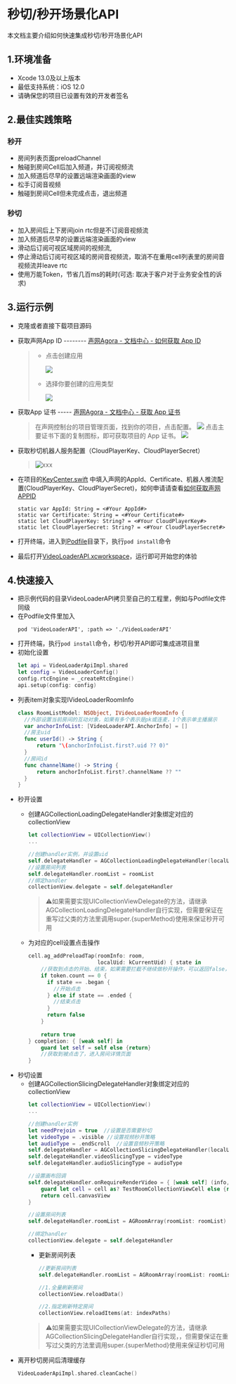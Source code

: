 # 秒切/秒开场景化API

本文档主要介绍如何快速集成秒切/秒开场景化API

## 1.环境准备
- Xcode 13.0及以上版本
- 最低支持系统：iOS 12.0
- 请确保您的项目已设置有效的开发者签名

## 2.最佳实践策略
### 秒开
- 房间列表页面preloadChannel
- 触碰到房间Cell后加入频道，并订阅视频流
- 加入频道后尽早的设置远端渲染画面的view
- 松手订阅音视频
- 触碰到房间Cell但未完成点击，退出频道
### 秒切
- 加入房间后上下房间join rtc但是不订阅音视频流
- 加入频道后尽早的设置远端渲染画面的view
- 滑动后订阅可视区域房间的视频流,
- 停止滑动后订阅可视区域的房间音视频流，取消不在重用cell列表里的房间音视频流并leave rtc
- 使用万能Token，节省几百ms的耗时(可选: 取决于客户对于业务安全性的诉求)
  
## 3.运行示例
- 克隆或者直接下载项目源码
- 获取声网App ID -------- [声网Agora - 文档中心 - 如何获取 App ID](https://docs.agora.io/cn/Agora%20Platform/get_appid_token?platform=All%20Platforms#%E8%8E%B7%E5%8F%96-app-id)
  
  > - 点击创建应用
  >   
  >   ![](https://accktvpic.oss-cn-beijing.aliyuncs.com/pic/github_readme/create_app_1.jpg)
  > 
  > - 选择你要创建的应用类型
  >   
  >   ![](https://accktvpic.oss-cn-beijing.aliyuncs.com/pic/github_readme/create_app_2.jpg)
  > 

- 获取App 证书 ----- [声网Agora - 文档中心 - 获取 App 证书](https://docs.agora.io/cn/Agora%20Platform/get_appid_token?platform=All%20Platforms#%E8%8E%B7%E5%8F%96-app-%E8%AF%81%E4%B9%A6)
  
  > 在声网控制台的项目管理页面，找到你的项目，点击配置。
  > ![](https://fullapp.oss-cn-beijing.aliyuncs.com/scenario_api/callapi/config/1641871111769.png)
  > 点击主要证书下面的复制图标，即可获取项目的 App 证书。
  > ![](https://fullapp.oss-cn-beijing.aliyuncs.com/scenario_api/callapi/config/1637637672988.png)
- 获取秒切机器人服务配置（CloudPlayerKey、CloudPlayerSecret）
  > 
  >   ![xxx](https://accktvpic.oss-cn-beijing.aliyuncs.com/pic/github_readme/show/CloudPlayer.png)
  > 
- 在项目的[KeyCenter.swift](Example/VideoLoaderAPI/KeyCenter.swift) 中填入声网的AppId、Certificate、机器人推流配置(CloudPlayerKey、CloudPlayerSecret)，如何申请请查看[如何获取声网APPID](../README.md###如何获取声网APPID)
  
  ```
  static var AppId: String = <#Your AppId#>
  static var Certificate: String = <#Your Certificate#>
  static let CloudPlayerKey: String? = <#Your CloudPlayerKey#>
  static let CloudPlayerSecret: String? = <#Your CloudPlayerSecret#>
  ```
- 打开终端，进入到[Podfile](Example/Podfile)目录下，执行`pod install`命令
- 最后打开[VideoLoaderAPI.xcworkspace](Example/VideoLoaderAPI.xcworkspace)，运行即可开始您的体验

## 4.快速接入

- 把示例代码的目录VideoLoaderAPI拷贝至自己的工程里，例如与Podfile文件同级
- 在Podfile文件里加入
  ```
  pod 'VideoLoaderAPI', :path => './VideoLoaderAPI'
  ```
- 打开终端，执行`pod install`命令，秒切/秒开API即可集成进项目里
- 初始化设置
  ```swift
  let api = VideoLoaderApiImpl.shared
  let config = VideoLoaderConfig()
  config.rtcEngine = _createRtcEngine()
  api.setup(config: config)
  ```
- 列表item对象实现IVideoLoaderRoomInfo
  ```swift
  class RoomListModel: NSObject, IVideoLoaderRoomInfo {
    //外部设置当前房间的互动对象，如果有多个表示是pk或连麦，1个表示单主播展示
    var anchorInfoList: [VideoLoaderAPI.AnchorInfo] = []
    //房主uid
    func userId() -> String {
        return "\(anchorInfoList.first?.uid ?? 0)"
    }
    //房间id
    func channelName() -> String {
        return anchorInfoList.first?.channelName ?? ""
    }
  }
  ```
- 秒开设置
    - 创建AGCollectionLoadingDelegateHandler对象绑定对应的collectionView
        ```swift
        let collectionView = UICollectionView()
        ...

        //创建handler实例，并设置uid
        self.delegateHandler = AGCollectionLoadingDelegateHandler(localUid: kCurrentUid)
        //设置房间列表
        self.delegateHandler.roomList = roomList
        //绑定handler
        collectionView.delegate = self.delegateHandler
        ```

      > ⚠️如果需要实现UICollectionViewDelegate的方法，请继承AGCollectionLoadingDelegateHandler自行实现，但需要保证在重写过父类的方法里调用super.{superMethod}使用来保证秒开可用

    - 为对应的cell设置点击操作
        ```swift
        cell.ag_addPreloadTap(roomInfo: room,
                              localUid: kCurrentUid) { state in
            //获取到点击的开始、结束，如果需要拦截不继续做秒开操作，可以返回false，例如token没有获取成功
            if token.count == 0 {
              if state == .began {
                //开始点击
              } else if state == .ended {
                //结束点击
              }
              return false
            }
            
            return true
        } completion: { [weak self] in
            guard let self = self else {return}
            //获取到被点击了，进入房间详情页面
        }
        ```
- 秒切设置
    - 创建AGCollectionSlicingDelegateHandler对象绑定对应的collectionView
        ```swift
        let collectionView = UICollectionView()
        ...

        //创建handler实例
        let needPrejoin = true  //设置是否需要秒切
        let videoType = .visible //设置视频秒开策略
        let audioType = .endScroll  //设置音频秒开策略
        self.delegateHandler = AGCollectionSlicingDelegateHandler(localUid: kCurrentUid, needPrejoin: needPrejoin)
        self.delegateHandler.videoSlicingType = videoType
        self.delegateHandler.audioSlicingType = audioType

        //设置画布回调
        self.delegateHandler.onRequireRenderVideo = { [weak self] (info, cell, indexPath) in
            guard let cell = cell as? TestRoomCollectionViewCell else {return nil }
            return cell.canvasView
        }
        
        //设置房间列表
        self.delegateHandler.roomList = AGRoomArray(roomList: roomList)
        
        //绑定handler
        collectionView.delegate = self.delegateHandler
        ```
      - 更新房间列表
        ```swift
        //更新房间列表
        self.delegateHandler.roomList = AGRoomArray(roomList: roomList)

        //1.全量刷新房间
        collectionView.reloadData()

        //2.指定刷新特定房间
        collectionView.reloadItems(at: indexPaths)
        ```
      > ⚠️如果需要实现UICollectionViewDelegate的方法，请继承AGCollectionSlicingDelegateHandler自行实现，，但需要保证在重写过父类的方法里调用super.{superMethod}使用来保证秒切可用
- 离开秒切房间后清理缓存
    ```swift
    VideoLoaderApiImpl.shared.cleanCache()